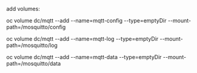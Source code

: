 add volumes:

oc volume dc/mqtt --add --name=mqtt-config --type=emptyDir --mount-path=/mosquitto/config

oc volume dc/mqtt --add --name=mqtt-log --type=emptyDir --mount-path=/mosquitto/log

oc volume dc/mqtt --add --name=mqtt-data --type=emptyDir --mount-path=/mosquitto/data
